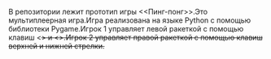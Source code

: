 В репозитории лежит прототип игры <<Пинг-понг>>.Это мультиплеерная игра.Игра реализована на языке Python с помощью библиотеки Pygame.Игрок 1 управляет левой ракеткой с помощью клавиш <<S>> и <<W>>.Игрок 2 управляет правой ракеткой с помощью клавиш верхней и нижней стрелки.
